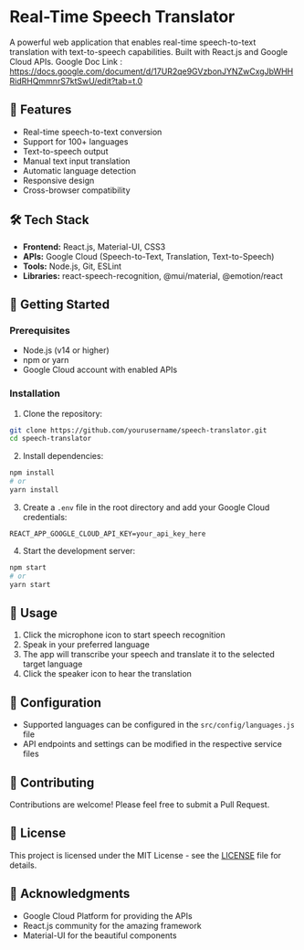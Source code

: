 # Real-Time Speech Translator

A powerful web application that enables real-time speech-to-text translation with text-to-speech capabilities. Built with React.js and Google Cloud APIs.
Google Doc Link : https://docs.google.com/document/d/17UR2qe9GVzbonJYNZwCxgJbWHHRidRHQmmnrS7ktSwU/edit?tab=t.0
## 🌟 Features

- Real-time speech-to-text conversion
- Support for 100+ languages
- Text-to-speech output
- Manual text input translation
- Automatic language detection
- Responsive design
- Cross-browser compatibility

## 🛠️ Tech Stack

- **Frontend:** React.js, Material-UI, CSS3
- **APIs:** Google Cloud (Speech-to-Text, Translation, Text-to-Speech)
- **Tools:** Node.js, Git, ESLint
- **Libraries:** react-speech-recognition, @mui/material, @emotion/react

## 🚀 Getting Started

### Prerequisites

- Node.js (v14 or higher)
- npm or yarn
- Google Cloud account with enabled APIs

### Installation

1. Clone the repository:
```bash
git clone https://github.com/yourusername/speech-translator.git
cd speech-translator
```

2. Install dependencies:
```bash
npm install
# or
yarn install
```

3. Create a `.env` file in the root directory and add your Google Cloud credentials:
```
REACT_APP_GOOGLE_CLOUD_API_KEY=your_api_key_here
```

4. Start the development server:
```bash
npm start
# or
yarn start
```

## 📝 Usage

1. Click the microphone icon to start speech recognition
2. Speak in your preferred language
3. The app will transcribe your speech and translate it to the selected target language
4. Click the speaker icon to hear the translation

## 🔧 Configuration

- Supported languages can be configured in the `src/config/languages.js` file
- API endpoints and settings can be modified in the respective service files

## 🤝 Contributing

Contributions are welcome! Please feel free to submit a Pull Request.

## 📄 License

This project is licensed under the MIT License - see the [LICENSE](LICENSE) file for details.

## 🙏 Acknowledgments

- Google Cloud Platform for providing the APIs
- React.js community for the amazing framework
- Material-UI for the beautiful components

